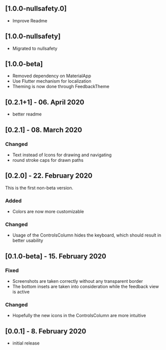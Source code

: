 ## [1.0.0-nullsafety.0]
- Improve Readme

## [1.0.0-nullsafety]
- Migrated to nullsafety

## [1.0.0-beta]
- Removed dependency on MaterialApp
- Use Flutter mechanism for localization
- Theming is now done through FeedbackTheme

## [0.2.1+1] - 06. April 2020

- better readme

## [0.2.1] - 08. March 2020

### Changed
- Text instead of Icons for drawing and navigating
- round stroke caps for drawn paths

## [0.2.0] - 22. February 2020

This is the first non-beta version.

### Added
- Colors are now more customizable

### Changed
- Usage of the ControlsColumn hides the keyboard,
  which should result in better usability


## [0.1.0-beta] - 15. February 2020
### Fixed
- Screenshots are taken correctly without any transparent border
- The bottom insets are taken into consideration while the feedback view is active

### Changed
- Hopefully the new icons in the ControlsColumn are more intuitive

## [0.0.1] - 8. February 2020

* initial release
